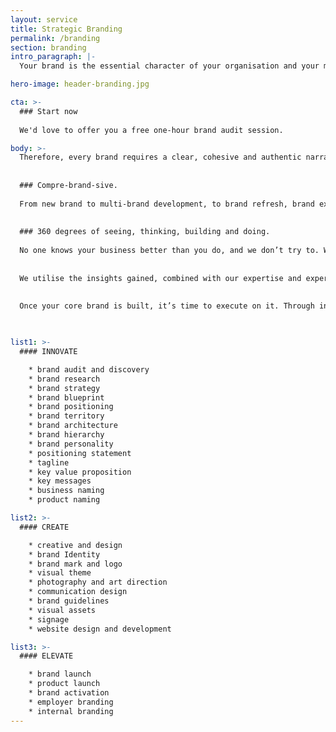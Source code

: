 ```yaml
---
layout: service
title: Strategic Branding
permalink: /branding
section: branding
intro_paragraph: |-
  Your brand is the essential character of your organisation and your most powerful asset in differentiating you from your competitors and making you the first choice.

hero-image: header-branding.jpg

cta: >-
  ### Start now
  
  We'd love to offer you a free one-hour brand audit session.

body: >-
  Therefore, every brand requires a clear, cohesive and authentic narrative. It needs to engage the hearts and minds of your audience, to form lasting and meaningful connections and encourage loyalty and trust.
  
  
  ### Compre-brand-sive.
  
  From new brand to multi-brand development, to brand refresh, brand extension and brand stretch, we adopt a collaborative approach by using our skills and expertise to guide you to strategically aligned outcomes.
  
  
  ### 360 degrees of seeing, thinking, building and doing.
  
  No one knows your business better than you do, and we don’t try to. We look at your business from outside in and inside out to gain a 360-degree view. We collaborate with you in understanding your business purpose, challenges and vision and gain an understanding of your competitors, customers and market.
  
  
  We utilise the insights gained, combined with our expertise and experience as well as real data, to craft your brand strategy. We design your brand identity and visual language with just the right amount of creativity and flair to make your brand pop and express it visually, verbally and experientially, across all touchpoints and channels in accordance to your needs.
  
  
  Once your core brand is built, it’s time to execute on it. Through in-depth consultation, we work with you to develop a strategic plan that tells the story of your brand to your customers.
  


list1: >-
  #### INNOVATE

    * brand audit and discovery
    * brand research
    * brand strategy
    * brand blueprint
    * brand positioning
    * brand territory
    * brand architecture
    * brand hierarchy
    * brand personality
    * positioning statement
    * tagline
    * key value proposition
    * key messages
    * business naming
    * product naming

list2: >-
  #### CREATE

    * creative and design
    * brand Identity
    * brand mark and logo
    * visual theme
    * photography and art direction   
    * communication design
    * brand guidelines
    * visual assets
    * signage
    * website design and development

list3: >-
  #### ELEVATE

    * brand launch
    * product launch
    * brand activation
    * employer branding
    * internal branding
---
```


